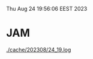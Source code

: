 Thu Aug 24 19:56:06 EEST 2023
# JAM
<a href='./cache/202308/24_19.log'>./cache/202308/24_19.log</a>
